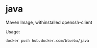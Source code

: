 # java

Maven Image, withinstalled openssh-client

Usage:

~~~
docker push hub.docker.com/bluebu/java
~~~


